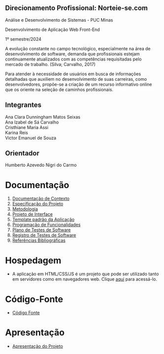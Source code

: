 ## Direcionamento Profissional: Norteie-se.com

Análise e Desenvolvimento de Sistemas - PUC Minas

Desenvolvimento de Aplicação Web Front-End

1º semestre/2024

A evolução constante no campo tecnológico, especialmente na área de 
desenvolvimento de software, demanda que profissionais estejam continuamente 
atualizados com as competências requisitadas pelo mercado de trabalho. (Silva; 
Carvalho, 2017)

Para atender à necessidade de usuários em busca de informações detalhadas que 
auxiliem no desenvolvimento de suas carreiras, como desenvolvedores, propõe-se a 
criação de um recurso informativo online que os oriente na seleção de caminhos 
profissionais.

## Integrantes

Ana Clara Dunningham Matos Seixas <br>
Ana Izabel de Sá Carvalho <br>
Cristhiane Maria Assi <br>
Karina Reis <br>
Victor Emanuel de Souza <br>


## Orientador

Humberto Azevedo Nigri do Carmo


# Documentação

<ol>
<li><a href="documentos/01-Documentação de Contexto.md"> Documentação de Contexto</a></li>
<li><a href="documentos/02-Especificação do Projeto.md"> Especificação do Projeto</a></li>
<li><a href="documentos/03-Metodologia.md"> Metodologia</a></li>
<li><a href="documentos/04-Projeto de Interface.md"> Projeto de Interface</a></li>
<li><a href="documentos/05-Template padrão da Aplicação.md"> Template padrão da Aplicação</a></li>
<li><a href="documentos/06-Programação de Funcionalidades.md"> Programação de Funcionalidades</a></li>
<li><a href="documentos/07-Plano de Testes de Software.md"> Plano de Testes de Software</a></li>
<li><a href="documentos/08-Registro de Testes de Software.md"> Registro de Testes de Software</a></li>
<li><a href="documentos/09-Referências Bibliográficas.md"> Referências Bibliográficas</a></li>
</ol>

# Hospedagem

* A aplicação em HTML/CSS/JS é um projeto que pode ser utilizado tanto em servidores como em navegadores web. Clique [aqui](https://icei-puc-minas-pmv-ads.github.io/PMV-ADS-2024-1-E1-Proj-Direcionamento-Profissional/codigo-fonte/paginaHome/index.html) para acessá-lo.

# Código-Fonte

* <a href="codigo-fonte/README.md">Código Fonte</a>

# Apresentação

* <a href="apresentacao/README.md">Apresentação do Projeto</a>
